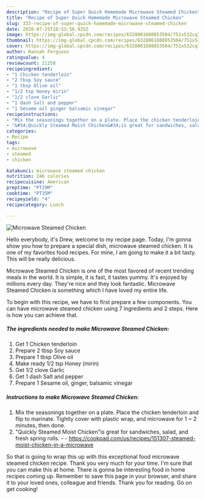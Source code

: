 ```yaml
---
description: "Recipe of Super Quick Homemade Microwave Steamed Chicken"
title: "Recipe of Super Quick Homemade Microwave Steamed Chicken"
slug: 333-recipe-of-super-quick-homemade-microwave-steamed-chicken
date: 2020-07-25T10:53:56.935Z
image: https://img-global.cpcdn.com/recipes/6328061608853504/751x532cq70/microwave-steamed-chicken-recipe-main-photo.jpg
thumbnail: https://img-global.cpcdn.com/recipes/6328061608853504/751x532cq70/microwave-steamed-chicken-recipe-main-photo.jpg
cover: https://img-global.cpcdn.com/recipes/6328061608853504/751x532cq70/microwave-steamed-chicken-recipe-main-photo.jpg
author: Hannah Ferguson
ratingvalue: 4
reviewcount: 21258
recipeingredient:
- "1 Chicken tenderloin"
- "2 tbsp Soy sauce"
- "1 tbsp Olive oil"
- "1/2 tsp Honey mirin"
- "1/2 clove Garlic"
- "1 dash Salt and pepper"
- "1 Sesame oil ginger balsamic vinegar"
recipeinstructions:
- "Mix the seasonings together on a plate. Place the chicken tenderloin and flip to marinate. Tightly cover with plastic wrap, and microwave for 1 ~ 2 minutes, then done."
- "&#34;Quickly Steamed Moist Chicken&#34;is great for sandwiches, salad, and fresh spring rolls.  https://cookpad.com/us/recipes/151307-steamed-moist-chicken-in-a-microwave"
categories:
- Recipe
tags:
- microwave
- steamed
- chicken

katakunci: microwave steamed chicken 
nutrition: 246 calories
recipecuisine: American
preptime: "PT29M"
cooktime: "PT35M"
recipeyield: "4"
recipecategory: Lunch

---
```



![Microwave Steamed Chicken](https://img-global.cpcdn.com/recipes/6328061608853504/751x532cq70/microwave-steamed-chicken-recipe-main-photo.jpg)

Hello everybody, it's Drew, welcome to my recipe page. Today, I'm gonna show you how to prepare a special dish, microwave steamed chicken. It is one of my favorites food recipes. For mine, I am going to make it a bit tasty. This will be really delicious.

Microwave Steamed Chicken is one of the most favored of recent trending meals in the world. It is simple, it is fast, it tastes yummy. It's enjoyed by millions every day. They're nice and they look fantastic. Microwave Steamed Chicken is something which I have loved my entire life.




To begin with this recipe, we have to first prepare a few components. You can have microwave steamed chicken using 7 ingredients and 2 steps. Here is how you can achieve that.

<!--inarticleads1-->

##### The ingredients needed to make Microwave Steamed Chicken:

1. Get 1 Chicken tenderloin
1. Prepare 2 tbsp Soy sauce
1. Prepare 1 tbsp Olive oil
1. Make ready 1/2 tsp Honey (mirin)
1. Get 1/2 clove Garlic
1. Get 1 dash Salt and pepper
1. Prepare 1 Sesame oil, ginger, balsamic vinegar




<!--inarticleads2-->

##### Instructions to make Microwave Steamed Chicken:

1. Mix the seasonings together on a plate. Place the chicken tenderloin and flip to marinate. Tightly cover with plastic wrap, and microwave for 1 ~ 2 minutes, then done.
1. &#34;Quickly Steamed Moist Chicken&#34;is great for sandwiches, salad, and fresh spring rolls. -  - https://cookpad.com/us/recipes/151307-steamed-moist-chicken-in-a-microwave




So that is going to wrap this up with this exceptional food microwave steamed chicken recipe. Thank you very much for your time. I'm sure that you can make this at home. There is gonna be interesting food in home recipes coming up. Remember to save this page in your browser, and share it to your loved ones, colleague and friends. Thank you for reading. Go on get cooking!
